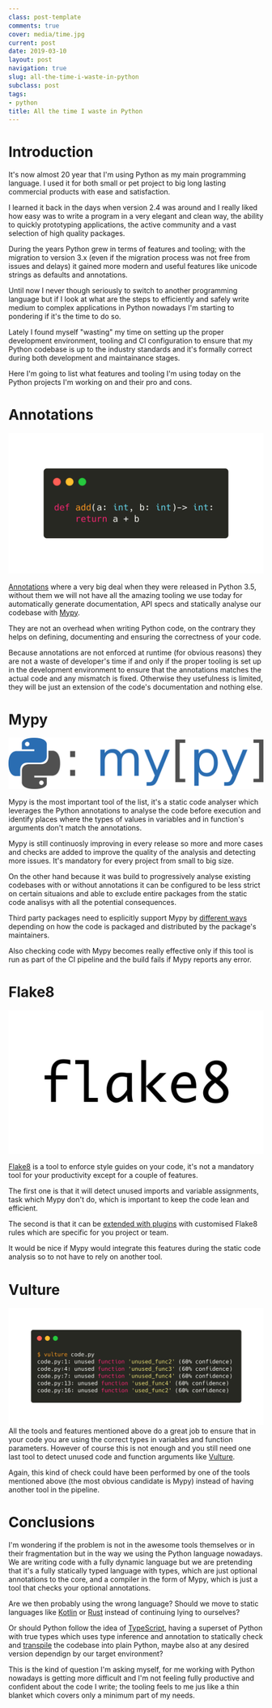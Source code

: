 ```yaml
---
class: post-template
comments: true
cover: media/time.jpg
current: post
date: 2019-03-10
layout: post
navigation: true
slug: all-the-time-i-waste-in-python
subclass: post
tags:
- python
title: All the time I waste in Python
---
```


# Introduction

It's now almost 20 year that I'm using Python as my main programming language. I used it for both small or pet project to big long lasting commercial products with ease and satisfaction.

I learned it back in the days when version 2.4 was around and I really liked how easy was to write a program in a very elegant and clean way, the ability to quickly prototyping applications, the active community and a vast selection of high quality packages.

During the years Python grew in terms of features and tooling; with the migration to version 3.x (even if the migration process was not free from issues and delays) it gained more modern and useful features like unicode strings as defaults and annotations.

Until now I never though seriously to switch to another programming language but if I look at what are the steps to efficiently and safely write medium to complex applications in Python nowadays I'm starting to pondering if it's the time to do so.

Lately I found myself "wasting" my time on setting up the proper development environment, tooling and CI configuration to ensure that my Python codebase is up to the industry standards and it's formally correct during both development and maintainance stages.

Here I'm going to list what features and tooling I'm using today on the Python projects I'm working on and their pro and cons.

# Annotations

![Python type annotations example](/media/python_type_annotations.png)

[Annotations](https://www.python.org/dev/peps/pep-0484/) where a very big deal when they were released in Python 3.5, without them we will not have all the amazing tooling we use today for automatically generate documentation, API specs and statically analyse our codebase with [Mypy](https://mypy.readthedocs.io/).

They are not an overhead when writing Python code, on the contrary they helps on defining, documenting and ensuring the correctness of your code.

Because annotations are not enforced at runtime (for obvious reasons) they are not a waste of developer's time if and only if the proper tooling is set up in the development environment to ensure that the annotations matches the actual code and any mismatch is fixed. Otherwise they usefulness is limited, they will be just an extension of the code's documentation and nothing else.

# Mypy

![Mypy](/media/mypy.svg)

Mypy is the most important tool of the list, it's a static code analyser which leverages the Python annotations to analyse the code before execution and identify places where the types of values in variables and in function's arguments don't match the annotations.

Mypy is still continuosly improving in every release so more and more cases and checks are added to improve the quality of the analysis and detecting more issues. It's mandatory for every project from small to big size.

On the other hand because it was build to progressively analyse existing codebases with or without annotations it can be configured to be less strict on certain situaions and able to exclude entire packages from the static code analisys with all the potential consequences.

Third party packages need to esplicitly support Mypy by [different ways](https://mypy.readthedocs.io/en/stable/installed_packages.html#making-pep-561-compatible-packages) depending on how the code is packaged and distributed by the package's maintainers.

Also checking code with Mypy becomes really effective only if this tool is run as part of the CI pipeline and the build fails if Mypy reports any error.

# Flake8

![Flake8](/media/flake8.jpg)

[Flake8](https://flake8.pycqa.org/en/latest/) is a tool to enforce style guides on your code, it's not a mandatory tool for your productivity except for a couple of features.

The first one is that it will detect unused imports and variable assignments, task which Mypy don't do, which is important to keep the code lean and efficient.

The second is that it can be [extended with plugins](https://github.com/expobrain/flake8-datetime-utcnow-plugin) with customised Flake8 rules which are specific for you project or team.

It would be nice if Mypy would integrate this features during the static code analysis so to not have to rely on another tool.

# Vulture

![Python Vulture example](/media/python_vulture_example.png)
All the tools and features mentioned above do a great job to ensure that in your code you are using the correct types in variables and function parameters. However of course this is not enough and you still need one last tool to detect unused code and function arguments like [Vulture](https://github.com/jendrikseipp/vulture).

Again, this kind of check could have been performed by one of the tools mentioned above (the most obvious candidate is Mypy) instead of having another tool in the pipeline.

# Conclusions

I'm wondering if the problem is not in the awesome tools themselves or in their fragmentation but in the way we using the Python language nowadays. We are writing code with a fully dynamic language but we are pretending that it's a fully statically typed language with types, which are just optional annotations to the core, and a compiler in the form of Mypy, which is just a tool that checks your optional annotations.

Are we then probably using the wrong language? Should we move to static languages like [Kotlin](https://kotlinlang.org/) or [Rust](https://www.rust-lang.org/) instead of continuing lying to ourselves?

Or should Python follow the idea of [TypeScript](https://www.typescriptlang.org/), having a superset of Python with true types which uses type inference and annotation to statically check and [transpile](https://en.wikipedia.org/wiki/Source-to-source_compiler) the codebase into plain Python, maybe also at any desired version dependign by our target environment?

This is the kind of question I'm asking myself, for me working with Python nowadays is getting more difficult and I'm not feeling fully productive and confident about the code I write; the tooling feels to me jus like a thin blanket which covers only a minimum part of my needs.